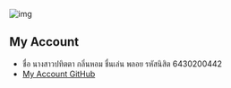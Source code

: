 ![img](img/cardNYencode.jpg)

## My Account
- ชื่อ นางสาวปทิตตา กลิ่นหอม ชื่นเล่น พลอย รหัสนิสิต 6430200442
- [My Account GitHub](https://6430200442.github.io/)
